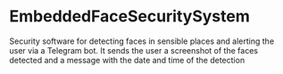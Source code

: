 # EmbeddedFaceSecuritySystem
Security software for detecting faces in sensible places and alerting the user via a Telegram bot. It sends the user a screenshot of the faces detected and a message with the date and time of the detection
